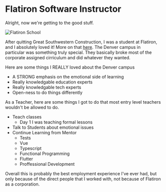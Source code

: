 # Flatiron Software Instructor

Alright, now we're getting to the good stuff.

![Flatiron School](https://images.ctfassets.net/hkpf2qd2vxgx/5I5Y0ObV2M4uOkSzaGGbky/5fe42588d027728eebbf391632802b52/campus-4.jpg_w_1952)

After quitting Great Southwestern Construction, I was a student at Flatiron, and I absolutely loved it! More on that [here](#). The Denver campus in particular was something truly special. They basically broke most of the corporate assigned cirriculum and did whatever they wanted.

Here are some things I REALLY loved about the Denver campus

- A STRONG emphasis on the emotional side of learning
- Really knowledgable education experts
- Really knowledgable tech experts
- Open-ness to do things differently

As a Teacher, here are some things I got to do that most entry level teachers wouldn't be allowed to do.

- Teach classes
  - Day 1 I was teaching formal lessons
- Talk to Students about emotional issues
- Continue Learning from Mentor
  - Tests
  - Vue
  - Typescript
  - Functional Programming
  - Flutter
  - Proffessional Development

Overall this is probably the best employment experience I've ever had, but only because of the direct people that I worked with, not because of Flatiron as a corporation.
